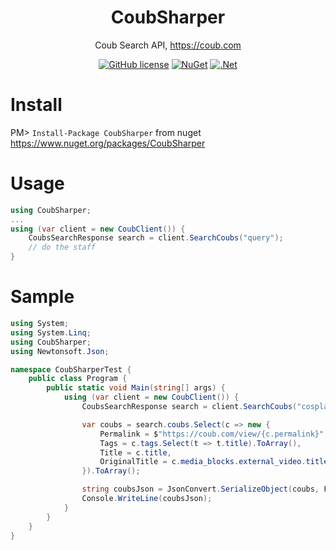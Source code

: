 <h1 align="center">CoubSharper</h1>

<div align="center">

Coub Search API, https://coub.com

[![GitHub license](https://img.shields.io/github/license/ewgraf/CoubSharper.svg)](https://raw.githubusercontent.com/rails/rails/master/MIT-LICENSE)
[![NuGet](https://img.shields.io/badge/nuget-v1.0-orange.svg)](https://www.nuget.org/packages/CoubSharper)
[![.Net](https://img.shields.io/badge/.net%20standard-2.0%2B-blue.svg)](https://github.com/dotnet/standard/blob/master/docs/versions/netstandard2.0.md)

</div>

# Install
PM> `Install-Package CoubSharper` from nuget https://www.nuget.org/packages/CoubSharper

# Usage
```csharp
using CoubSharper;
...
using (var client = new CoubClient()) {
	CoubsSearchResponse search = client.SearchCoubs("query");
	// do the staff
}
```

# Sample
```csharp
using System;
using System.Linq;
using CoubSharper;
using Newtonsoft.Json;

namespace CoubSharperTest {
    public class Program {
        public static void Main(string[] args) {			
            using (var client = new CoubClient()) {
                CoubsSearchResponse search = client.SearchCoubs("cosplay", OrderBy.views_count, page: 1);

                var coubs = search.coubs.Select(c => new {
                    Permalink = $"https://coub.com/view/{c.permalink}",
                    Tags = c.tags.Select(t => t.title).ToArray(),
                    Title = c.title,
                    OriginalTitle = c.media_blocks.external_video.title
                }).ToArray();

                string coubsJson = JsonConvert.SerializeObject(coubs, Formatting.Indented);
                Console.WriteLine(coubsJson);
            }
        }
    }
}
```

